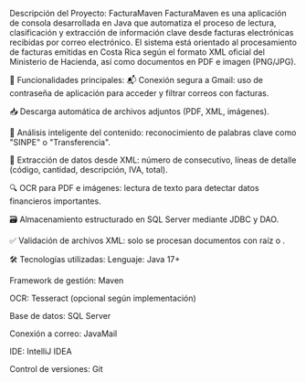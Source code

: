 Descripción del Proyecto: FacturaMaven
FacturaMaven es una aplicación de consola desarrollada en Java que automatiza el proceso de lectura, clasificación y extracción de información clave desde facturas electrónicas recibidas por correo electrónico. El sistema está orientado al procesamiento de facturas emitidas en Costa Rica según el formato XML oficial del Ministerio de Hacienda, así como documentos en PDF e imagen (PNG/JPG).

🔧 Funcionalidades principales:
📬 Conexión segura a Gmail: uso de contraseña de aplicación para acceder y filtrar correos con facturas.

📥 Descarga automática de archivos adjuntos (PDF, XML, imágenes).

🧠 Análisis inteligente del contenido: reconocimiento de palabras clave como "SINPE" o "Transferencia".

📄 Extracción de datos desde XML: número de consecutivo, líneas de detalle (código, cantidad, descripción, IVA, total).

🔍 OCR para PDF e imágenes: lectura de texto para detectar datos financieros importantes.

🗃️ Almacenamiento estructurado en SQL Server mediante JDBC y DAO.

✅ Validación de archivos XML: solo se procesan documentos con raíz <FacturaElectronica> o <TiqueteElectronico>.

🛠️ Tecnologías utilizadas:
Lenguaje: Java 17+

Framework de gestión: Maven

OCR: Tesseract (opcional según implementación)

Base de datos: SQL Server

Conexión a correo: JavaMail

IDE: IntelliJ IDEA

Control de versiones: Git

